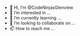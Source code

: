 - 👋 Hi, I’m @CodeNinjasGlenview
- 👀 I’m interested in ...
- 🌱 I’m currently learning ...
- 💞️ I’m looking to collaborate on ...
- 📫 How to reach me ...

<!---
AyazMerchant/AyazMerchant is a ✨ special ✨ repository because its `README.md` (this file) appears on your GitHub profile.
You can click the Preview link to take a look at your changes.
--->
